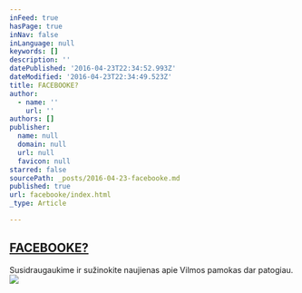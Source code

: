 ```yaml
---
inFeed: true
hasPage: true
inNav: false
inLanguage: null
keywords: []
description: ''
datePublished: '2016-04-23T22:34:52.993Z'
dateModified: '2016-04-23T22:34:49.523Z'
title: FACEBOOKE?
author:
  - name: ''
    url: ''
authors: []
publisher:
  name: null
  domain: null
  url: null
  favicon: null
starred: false
sourcePath: _posts/2016-04-23-facebooke.md
published: true
url: facebooke/index.html
_type: Article

---
```

## [FACEBOOKE?][0]

Susidraugaukime ir sužinokite naujienas apie Vilmos pamokas dar patogiau.
![](https://the-grid-user-content.s3-us-west-2.amazonaws.com/ecace1ef-2e5c-4876-8d3f-593329906627.jpg)

  


[0]: https://www.facebook.com/Jogos-Vasaros-Stovykla-Moterims-1420853288240236/